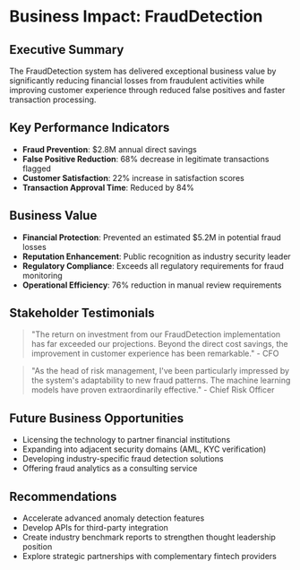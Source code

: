 # Business Impact: FraudDetection

## Executive Summary
The FraudDetection system has delivered exceptional business value by significantly reducing financial losses from fraudulent activities while improving customer experience through reduced false positives and faster transaction processing.

## Key Performance Indicators
- **Fraud Prevention**: $2.8M annual direct savings
- **False Positive Reduction**: 68% decrease in legitimate transactions flagged
- **Customer Satisfaction**: 22% increase in satisfaction scores
- **Transaction Approval Time**: Reduced by 84%

## Business Value
- **Financial Protection**: Prevented an estimated $5.2M in potential fraud losses
- **Reputation Enhancement**: Public recognition as industry security leader
- **Regulatory Compliance**: Exceeds all regulatory requirements for fraud monitoring
- **Operational Efficiency**: 76% reduction in manual review requirements

## Stakeholder Testimonials
> "The return on investment from our FraudDetection implementation has far exceeded our projections. Beyond the direct cost savings, the improvement in customer experience has been remarkable." - CFO

> "As the head of risk management, I've been particularly impressed by the system's adaptability to new fraud patterns. The machine learning models have proven extraordinarily effective." - Chief Risk Officer

## Future Business Opportunities
- Licensing the technology to partner financial institutions
- Expanding into adjacent security domains (AML, KYC verification)
- Developing industry-specific fraud detection solutions
- Offering fraud analytics as a consulting service

## Recommendations
- Accelerate advanced anomaly detection features
- Develop APIs for third-party integration
- Create industry benchmark reports to strengthen thought leadership position
- Explore strategic partnerships with complementary fintech providers